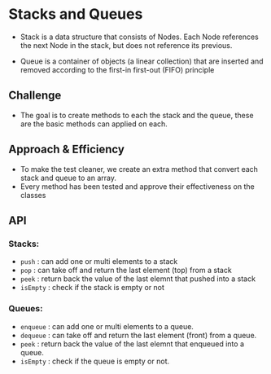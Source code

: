 # Stacks and Queues

* Stack is a data structure that consists of Nodes. Each Node references the next Node in the stack, but does not reference its previous.

* Queue is a container of objects (a linear collection) that are inserted and removed according to the first-in first-out (FIFO) principle

## Challenge

* The goal is to create methods to each the stack and the queue, these are the basic methods can applied on each.

## Approach & Efficiency

* To make the test cleaner, we create an extra method that convert each stack and queue to an array.
* Every method has been tested and approve their effectiveness on the classes

## API

### Stacks:

* `push` : can add one or multi elements to a stack
* `pop` : can take off and return the last element (top) from a stack
* `peek` : return back the value of the last elemnt that pushed into a stack
* `isEmpty` : check if the stack is empty or not

### Queues:

* `enqueue` : can add one or multi elements to a queue.
* `dequeue` : can take off and return the last element (front) from a queue.
* `peek` : return back the value of the last elemnt that enqueued into a queue.
* `isEmpty` : check if the queue is empty or not.
